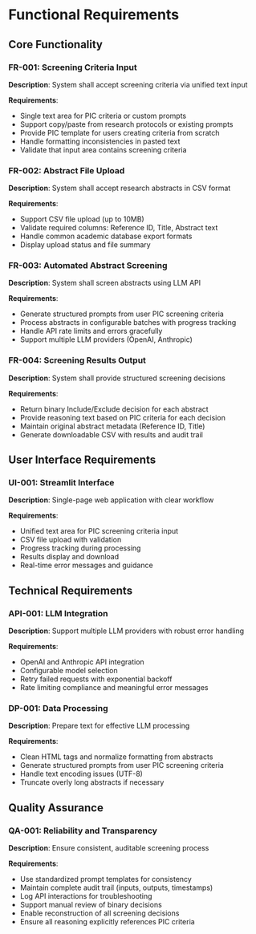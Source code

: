 # Functional Requirements

## Core Functionality

### FR-001: Screening Criteria Input
**Description**: System shall accept screening criteria via unified text input

**Requirements**:
- Single text area for PIC criteria or custom prompts
- Support copy/paste from research protocols or existing prompts
- Provide PIC template for users creating criteria from scratch
- Handle formatting inconsistencies in pasted text
- Validate that input area contains screening criteria

### FR-002: Abstract File Upload
**Description**: System shall accept research abstracts in CSV format

**Requirements**:
- Support CSV file upload (up to 10MB)
- Validate required columns: Reference ID, Title, Abstract text
- Handle common academic database export formats
- Display upload status and file summary

### FR-003: Automated Abstract Screening
**Description**: System shall screen abstracts using LLM API

**Requirements**:
- Generate structured prompts from user PIC screening criteria
- Process abstracts in configurable batches with progress tracking
- Handle API rate limits and errors gracefully
- Support multiple LLM providers (OpenAI, Anthropic)

### FR-004: Screening Results Output
**Description**: System shall provide structured screening decisions

**Requirements**:
- Return binary Include/Exclude decision for each abstract
- Provide reasoning text based on PIC criteria for each decision
- Maintain original abstract metadata (Reference ID, Title)
- Generate downloadable CSV with results and audit trail

## User Interface Requirements

### UI-001: Streamlit Interface
**Description**: Single-page web application with clear workflow

**Requirements**:
- Unified text area for PIC screening criteria input
- CSV file upload with validation
- Progress tracking during processing
- Results display and download
- Real-time error messages and guidance

## Technical Requirements

### API-001: LLM Integration
**Description**: Support multiple LLM providers with robust error handling

**Requirements**:
- OpenAI and Anthropic API integration
- Configurable model selection
- Retry failed requests with exponential backoff
- Rate limiting compliance and meaningful error messages

### DP-001: Data Processing
**Description**: Prepare text for effective LLM processing

**Requirements**:
- Clean HTML tags and normalize formatting from abstracts
- Generate structured prompts from user PIC screening criteria
- Handle text encoding issues (UTF-8)
- Truncate overly long abstracts if necessary

## Quality Assurance

### QA-001: Reliability and Transparency
**Description**: Ensure consistent, auditable screening process

**Requirements**:
- Use standardized prompt templates for consistency
- Maintain complete audit trail (inputs, outputs, timestamps)
- Log API interactions for troubleshooting
- Support manual review of binary decisions
- Enable reconstruction of all screening decisions
- Ensure all reasoning explicitly references PIC criteria